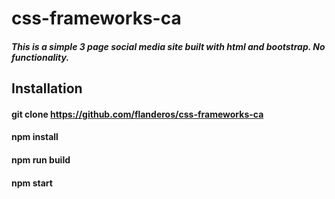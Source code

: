 # css-frameworks-ca

##### This is a simple 3 page social media site built with html and bootstrap. No functionality. 

## Installation

#### git clone https://github.com/flanderos/css-frameworks-ca
#### npm install
#### npm run build
#### npm start 

